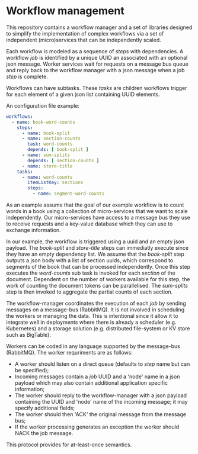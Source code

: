 # Workflow management

This repository contains a workflow manager and a set of libraries designed
to simplify the implementation of complex workflows via a set of independent
(micro)services that can be independently scaled.

Each workflow is modeled as a sequence of _steps_ with dependencies. A workflow
_job_ is identified by a unique UUID an associated with an optional json
message. Worker services wait for requests on a message bus queue and reply
back to the workflow manager with a json message when a job _step_ is complete.

Workflows can have subtasks. These _tasks_ are children workflows trigger
for each element of a given json list containing UUID elements.

An configuration file example:

```yaml
workflows:
  - name: book-word-counts
    steps:
      - name: book-split
      - name: section-counts
        task: word-counts
        depends: [ book-split ]
      - name: sum-splits
        depends: [ section-counts ]
      - name: store-title
    tasks:
      - name: word-counts
        itemListKey: sections
        steps:
          - name: segment-word-counts

```

As an example assume that the goal of our example workflow is to count words in a book using a collection of micro-services that we want to scale independently.
Our micro-services have access to a message bus they use to receive requests
and a key-value database which they can use to exchange information.

In our example, the workflow is triggered using a uuid and an empty json
payload. The _book-split_ and _store-title_ steps can immediatly execute
since they have an empty dependency list. We assume that the _book-split_
step outputs a json body with a list of section uuids, which correspond
to segments of the book that can be processed independently. Once this step
executes the _word-counts_ sub task is invoked for each _section_ of the
document. Dependent on the number of workers available for this step, the
work of counting the document tokens can be parallelised. The _sum-splits_ step
is then invoked to aggregate the partial counts of each section.

The workflow-manager coordinates the execution of each _job_ by sending messages on a message-bus (RabbitMQ). It is not involved in scheduling the workers or managing the data. This is intentional since it allow it to integrate well
in deployments where there is already a scheduler (e.g. Kubernetes) and a storage solution (e.g. distributed file-system or KV store such as BigTable).

Workers can be coded in any language supported by the message-bus (RabbitMQ).
The worker requriments are as follows:

* A worker should listen on a direct queue (defaults to _step_ name but can be specified);
* Incoming messages contain a _job_ UUID and a 'node' name in a json payload which may also contain additional application specific information;
* The worker should reply to the workflow-manager with a json payload containing the UUID and 'node' name of the incoming message; it may specify additional fields;
* The worker should then 'ACK' the original message from the message bus;
* If the worker processing generates an exception the worker should NACK the job message.

This protocol provides for at-least-once semantics.
